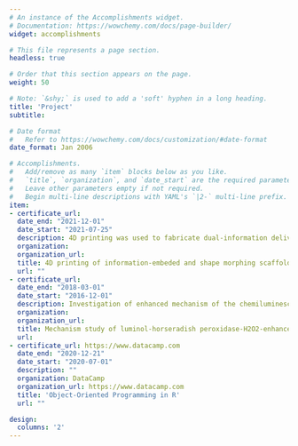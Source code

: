 ```yaml
---
# An instance of the Accomplishments widget.
# Documentation: https://wowchemy.com/docs/page-builder/
widget: accomplishments

# This file represents a page section.
headless: true

# Order that this section appears on the page.
weight: 50

# Note: `&shy;` is used to add a 'soft' hyphen in a long heading.
title: 'Project'
subtitle:

# Date format
#   Refer to https://wowchemy.com/docs/customization/#date-format
date_format: Jan 2006

# Accomplishments.
#   Add/remove as many `item` blocks below as you like.
#   `title`, `organization`, and `date_start` are the required parameters.
#   Leave other parameters empty if not required.
#   Begin multi-line descriptions with YAML's `|2-` multi-line prefix.
item:
- certificate_url:
  date_end: "2021-12-01"
  date_start: "2021-07-25"
  description: 4D printing was used to fabricate dual-information delivery, self-folding and cell-laden scaffolds for tubular tissue regeneration.
  organization: 
  organization_url:
  title: 4D printing of information-embeded and shape morphing scaffolds
  url: ""
- certificate_url:
  date_end: "2018-03-01"
  date_start: "2016-12-01"
  description: Investigation of enhanced mechanism of the chemiluminescence reaction at actom level via quantum chemical method. All the calculations are performed on Gaussian 09 software.
  organization: 
  organization_url:
  title: Mechanism study of luminol-horseradish peroxidase-H2O2-enhancer chemiluminescence system
  url:
- certificate_url: https://www.datacamp.com
  date_end: "2020-12-21"
  date_start: "2020-07-01"
  description: ""
  organization: DataCamp
  organization_url: https://www.datacamp.com
  title: 'Object-Oriented Programming in R'
  url: ""

design:
  columns: '2' 
---
```

